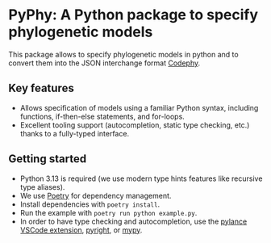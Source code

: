 # PyPhy: A Python package to specify phylogenetic models

This package allows to specify phylogenetic models in python and to convert them into the JSON interchange format [Codephy](https://github.com/CODEPhylo/codephy).

## Key features

- Allows specification of models using a familiar Python syntax, including functions, if-then-else statements, and for-loops.
- Excellent tooling support (autocompletion, static type checking, etc.) thanks to a fully-typed interface.

## Getting started

- Python 3.13 is required (we use modern type hints features like recursive type aliases).
- We use [Poetry](https://python-poetry.org/) for dependency management.
- Install dependencies with `poetry install`.
- Run the example with `poetry run python example.py`.
- In order to have type checking and autocompletion, use the [pylance VSCode extension](https://marketplace.visualstudio.com/items?itemName=ms-python.vscode-pylance), [pyright](https://github.com/microsoft/pyright?tab=readme-ov-file), or [mypy](https://github.com/python/mypy).

